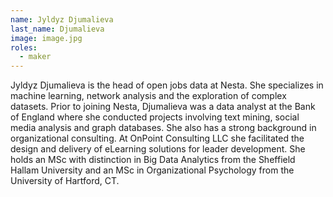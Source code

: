 ```yaml
---
name: Jyldyz Djumalieva
last_name: Djumalieva
image: image.jpg
roles:
  - maker
---
```

Jyldyz Djumalieva is the head of open jobs data at Nesta. She specializes in machine learning, network analysis and the exploration of complex datasets. Prior to joining Nesta, Djumalieva was a data analyst at the Bank of England where she conducted projects involving text mining, social media analysis and graph databases. She also has a strong background in organizational consulting. At OnPoint Consulting LLC she facilitated the design and delivery of eLearning solutions for leader development. She holds an MSc with distinction in Big Data Analytics from the Sheffield Hallam University and an MSc in Organizational Psychology from the University of Hartford, CT.
